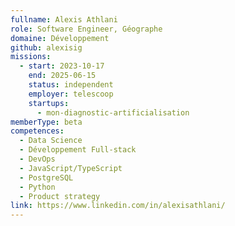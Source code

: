 ```yaml
---
fullname: Alexis Athlani
role: Software Engineer, Géographe
domaine: Développement
github: alexisig
missions:
  - start: 2023-10-17
    end: 2025-06-15
    status: independent
    employer: telescoop
    startups:
      - mon-diagnostic-artificialisation
memberType: beta
competences:
  - Data Science
  - Développement Full-stack
  - DevOps
  - JavaScript/TypeScript
  - PostgreSQL
  - Python
  - Product strategy
link: https://www.linkedin.com/in/alexisathlani/
---
```

